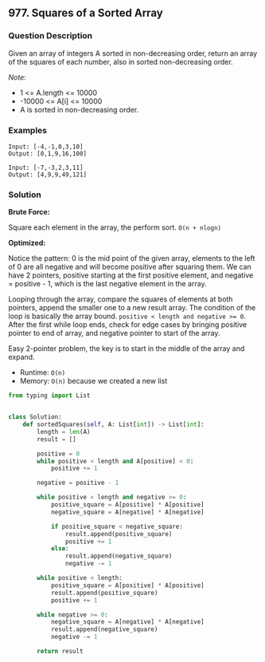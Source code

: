 ## 977. Squares of a Sorted Array

### Question Description
Given an array of integers A sorted in non-decreasing order, return an array of the squares of each number, also in sorted non-decreasing order.

*Note*: 
- 1 <= A.length <= 10000
- -10000 <= A[i] <= 10000
- A is sorted in non-decreasing order.

### Examples
```
Input: [-4,-1,0,3,10]
Output: [0,1,9,16,100]
```

```
Input: [-7,-3,2,3,11]
Output: [4,9,9,49,121]
```

### Solution

**Brute Force:**

Square each element in the array, the perform sort. `O(n + nlogn)`

**Optimized:**

Notice the pattern: 0 is the mid point of the given array, elements to the left of 0 are all negative and will become positive after squaring them. 
We can have 2 pointers, positive starting at the first positive element, and negative = positive - 1, which is the last negative element in the array.

Looping through the array, compare the squares of elements at both pointers, append the smaller one to a new result array. 
The condition of the loop is basically the array bound. `positive < length and negative >= 0`. After the first while loop ends, check for edge cases by bringing positive pointer
to end of array, and negative pointer to start of the array.

Easy 2-pointer problem, the key is to start in the middle of the array and expand.

- Runtime: `O(n)`
- Memory: `O(n)` because we created a new list


```python
from typing import List


class Solution:
    def sortedSquares(self, A: List[int]) -> List[int]:
        length = len(A)
        result = []

        positive = 0
        while positive < length and A[positive] < 0:
            positive += 1

        negative = positive - 1

        while positive < length and negative >= 0:
            positive_square = A[positive] * A[positive]
            negative_square = A[negative] * A[negative]

            if positive_square < negative_square:
                result.append(positive_square)
                positive += 1
            else:
                result.append(negative_square)
                negative -= 1

        while positive < length:
            positive_square = A[positive] * A[positive]
            result.append(positive_square)
            positive += 1

        while negative >= 0:
            negative_square = A[negative] * A[negative]
            result.append(negative_square)
            negative -= 1

        return result
```